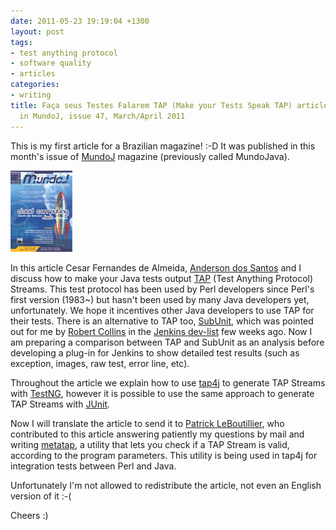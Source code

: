 ```yaml
---
date: 2011-05-23 19:19:04 +1300
layout: post
tags:
- test anything protocol
- software quality
- articles
categories:
- writing
title: Faça seus Testes Falarem TAP (Make your Tests Speak TAP) article published
  in MundoJ, issue 47, March/April 2011
---
```


This is my first article for a Brazilian magazine! :-D It was published in this month's issue of <a href="http://www.mundoj.com.br">MundoJ</a> magazine (previously called MundoJava).

<img class="ui left floated image" src="/assets/posts/2011-05-23-faca-seus-testes-falarem-tap-make-your-tests-speak-tap-article-published-in-mundoj-issue-47-marchapril-2011/ed47p.jpg">

In this article Cesar Fernandes de Almeida, <a href="http://andersonxp.tumblr.com/">Anderson dos Santos</a> and I discuss how to make your Java tests output <a href="http://www.testanything.org">TAP</a> (Test Anything Protocol) Streams. This test protocol has been used by Perl developers since Perl's first version (1983~) but hasn't been used by many Java developers yet, unfortunately. We hope it incentives other Java developers to use TAP for their tests. There is an alternative to TAP too, <a href="https://launchpad.net/subunit">SubUnit</a>, which was pointed out for me by <a href="https://launchpad.net/~lifeless">Robert Collins</a> in the <a href="http://jenkins.361315.n4.nabble.com/Jenkins-dev-f387835.html">Jenkins dev-list</a> few weeks ago. Now I am preparing a comparison between TAP and SubUnit as an analysis before developing a plug-in for Jenkins to show detailed test results (such as exception, images, raw test, error line, etc). 

Throughout the article we explain how to use <a href="http://www.tap4j.org">tap4j</a> to generate TAP Streams with <a href="http://www.testng.org">TestNG</a>, however it is possible to use the same approach to generate TAP Streams with <a href="http://www.junit.org">JUnit</a>.

Now I will translate the article to send it to <a href="http://search.cpan.org/~patl/">Patrick LeBoutillier</a>, who contributed to this article answering patiently my questions by mail and writing <a href="http://search.cpan.org/~patl/metatap-0.01/">metatap</a>, a utility that lets you check if a TAP Stream is valid, according to the program parameters. This utility is being used in tap4j for integration tests between Perl and Java.

Unfortunately I'm not allowed to redistribute the article, not even an English version of it :-(

Cheers :)
